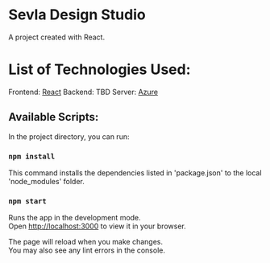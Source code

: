 # Sevla Design Studio

A project created with React.

# List of Technologies Used:

Frontend: [React](https://reactjs.org/)
Backend: TBD
Server: [Azure](https://azure.microsoft.com/en-ca/?cdn=disable)

## Available Scripts:

In the project directory, you can run:

### `npm install`

This command installs the dependencies listed in 'package.json' to the local 'node_modules' folder.

### `npm start`

Runs the app in the development mode.\
Open [http://localhost:3000](http://localhost:3000) to view it in your browser.

The page will reload when you make changes.\
You may also see any lint errors in the console.